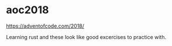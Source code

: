 # aoc2018
https://adventofcode.com/2018/

Learning rust and these look like good excercises to practice with.